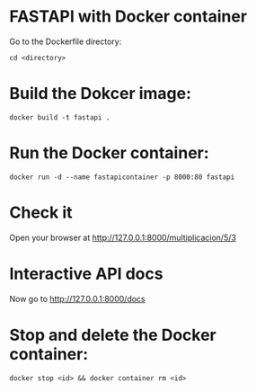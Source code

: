 # FASTAPI with Docker container

Go to the Dockerfile directory:

``` 
cd <directory>
```

# Build the Dokcer image:
```
docker build -t fastapi .
```
# Run the Docker container:
```
docker run -d --name fastapicontainer -p 8000:80 fastapi
```

# Check it
Open your browser at http://127.0.0.1:8000/multiplicacion/5/3

# Interactive API docs
Now go to http://127.0.0.1:8000/docs

# Stop and delete the Docker container:
```
docker stop <id> && docker container rm <id>
```
